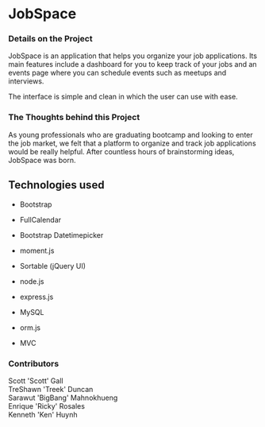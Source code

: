 # JobSpace

### Details on the Project
JobSpace is an application that helps you organize your job applications.  Its main features include a dashboard for you to keep track of your jobs and an events page where you can schedule events such as meetups and interviews. 

The interface is simple and clean in which the user can use with ease.  

### The Thoughts behind this Project
As young professionals who are graduating bootcamp and looking to enter the job market, we felt that a platform to organize and track job applications would be really helpful. After countless hours of brainstorming ideas, JobSpace was born. 

## Technologies used
* Bootstrap

* FullCalendar

* Bootstrap Datetimepicker

* moment.js 

* Sortable (jQuery UI)

* node.js

* express.js

* MySQL

* orm.js

* MVC

### Contributors
Scott 'Scott' Gall </br>
TreShawn 'Treek' Duncan</br>
Sarawut 'BigBang' Mahnokhueng</br>
Enrique 'Ricky' Rosales</br>
Kenneth 'Ken' Huynh